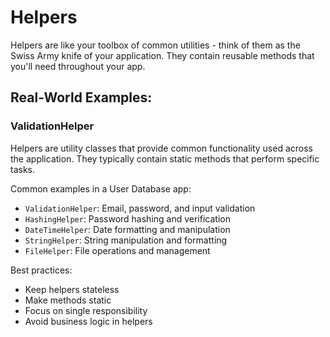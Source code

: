 # Helpers

Helpers are like your toolbox of common utilities - think of them as the Swiss Army knife of your application. They contain reusable methods that you'll need throughout your app.

## Real-World Examples:

### ValidationHelper

Helpers are utility classes that provide common functionality used across the application. They typically contain static methods that perform specific tasks.

Common examples in a User Database app:
- `ValidationHelper`: Email, password, and input validation
- `HashingHelper`: Password hashing and verification
- `DateTimeHelper`: Date formatting and manipulation
- `StringHelper`: String manipulation and formatting
- `FileHelper`: File operations and management

Best practices:
- Keep helpers stateless
- Make methods static
- Focus on single responsibility
- Avoid business logic in helpers 